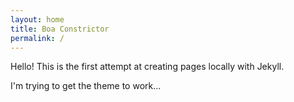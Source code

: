 ```yaml
---
layout: home
title: Boa Constrictor
permalink: /
---
```


Hello! This is the first attempt at creating pages locally with Jekyll.

I'm trying to get the theme to work...